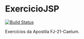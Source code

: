 ExercicioJSP
============

[![Build Status](https://travis-ci.org/eduavila/ExercicioJSP.png?branch=master)](https://travis-ci.org/eduavila/ExercicioJSP)

Exercícios da Apostila FJ-21-Caelum.




